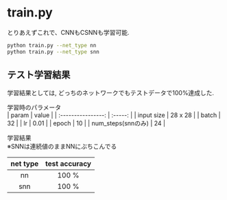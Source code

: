 # train.py
とりあえずこれで、CNNもCSNNも学習可能.  
~~~bash
python train.py --net_type nn
python train.py --net_type snn
~~~

## テスト学習結果
学習結果としては, どっちのネットワークでもテストデータで100%達成した.

学習時のパラメータ  
|       param        |  value  |
| :----------------: | :-----: |
|     input size     | 28 x 28 |
|       batch        |   32    |
|         lr         |  0.01   |
|       epoch        |   10    |
| num_steps(snnのみ) |   24    |

学習結果  
※SNNは連続値のままNNにぶちこんでる

| net type | test accuracy |
| :------: | :-----------: |
|    nn    |     100 %     |
|   snn    |     100 %     |